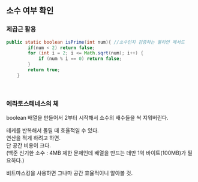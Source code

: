 ## 소수 여부 확인
### 제곱근 활용

```java
public static boolean isPrime(int num){ //소수인지 검증하는 불리언 메서드
        if(num < 2) return false;
        for (int i = 2; i <= Math.sqrt(num); i++) {
            if (num % i == 0) return false;
        }
        return true;
    }
```

<br>

### 에라토스테네스의 체
boolean 배열을 만들어서 2부터 시작해서 소수의 배수들을 싹 지워버린다.  

테케를 반복해서 돌릴 때 효율적일 수 있다.  
연산을 적게 하려고 하면.  
단 공간 비용이 크다.  
(백준 신기한 소수 : 4MB 제한 문제인데 배열을 만드는 데만 1억 바이트(100MB)가 필요하다.)

비트마스킹을 사용하면 그나마 공간 효율적이니 알아볼 것.

<br>

